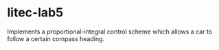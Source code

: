 # litec-lab5
Implements a proportional-integral control scheme which allows a car to follow a certain compass heading.
